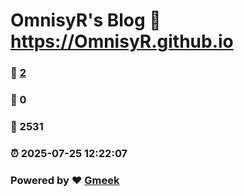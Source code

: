 # OmnisyR's Blog :link: https://OmnisyR.github.io 
### :page_facing_up: [2](https://OmnisyR.github.io/tag.html) 
### :speech_balloon: 0 
### :hibiscus: 2531 
### :alarm_clock: 2025-07-25 12:22:07 
### Powered by :heart: [Gmeek](https://github.com/Meekdai/Gmeek)
